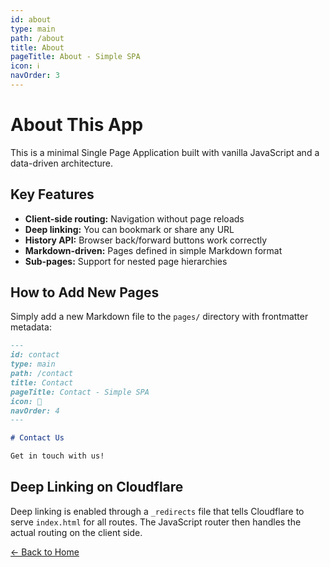 ```yaml
---
id: about
type: main
path: /about
title: About
pageTitle: About - Simple SPA
icon: ℹ️
navOrder: 3
---
```


# About This App

This is a minimal Single Page Application built with vanilla JavaScript and a data-driven architecture.

## Key Features

- **Client-side routing:** Navigation without page reloads
- **Deep linking:** You can bookmark or share any URL
- **History API:** Browser back/forward buttons work correctly
- **Markdown-driven:** Pages defined in simple Markdown format
- **Sub-pages:** Support for nested page hierarchies

## How to Add New Pages

Simply add a new Markdown file to the `pages/` directory with frontmatter metadata:

```markdown
---
id: contact
type: main
path: /contact
title: Contact
pageTitle: Contact - Simple SPA
icon: 📧
navOrder: 4
---

# Contact Us

Get in touch with us!
```

## Deep Linking on Cloudflare

Deep linking is enabled through a `_redirects` file that tells Cloudflare to serve `index.html` for all routes. The JavaScript router then handles the actual routing on the client side.

[← Back to Home](/)
